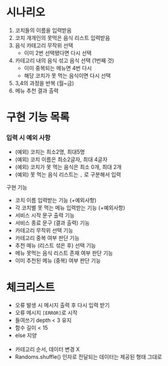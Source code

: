 # 시나리오
1. 코치들의 이름을 입력받음
2. 코치 개개인의 못먹은 음식 리스트 입력받음
3. 음식 카테고리 무작위 선택 
    - 이미 2번 선택됐다면 다시 선택
4. 카테고리 내의 음식 섞고 음식 선택 (1번째 것) 
    - 이미 중복되는 메뉴면 4번 다시
    - 해당 코치가 못 먹는 음식이면 다시 선택
5. 3,4의 과정을 반복 (월~금)
6. 메뉴 추천 결과 출력

# 구현 기능 목록
### 입력 시 예외 사항
- (예외) 코치는 최소2명, 최대5명
- (예외) 코치 이름은 최소2글자, 최대 4글자
- (예외) 코치가 못 먹는 음식은 최소 0개, 최대 2개
- (예외) 못 먹는 음식 리스트는 `,` 로 구분해서 입력

구현 기능
- 코치 이름 입력받는 기능 (+예외사항)
- 각 코치별 못 먹는 메뉴 입력받는 기능 (+예외사항)
- 서비스 시작 문구 출력 기능
- 서비스 종료 문구 (결과 출력) 기능
- 카테고리 무작위 선택 기능
- 카테고리 중복 여부 판단 기능
- 추천 메뉴 (리스트 섞은 후) 선택 기능
- 메뉴 못먹는 음식 리스트 존재 여부 판단 기능
- 이미 추천된 메뉴 (중복) 여부 판단 기능

# 체크리스트
- 오류 발생 시 메시지 출력 후 다시 입력 받기
- 오류 메시지 `[ERROR]`로 시작
- 들여쓰기 depth < 3 유지
- 함수 길이 < 15
- else 지양
<br><br/>
- 카테고리 순서, 데이터 변경 X
- Randoms.shuffle() 인자로 전달되는 데이터는 제공된 형태 그대로
